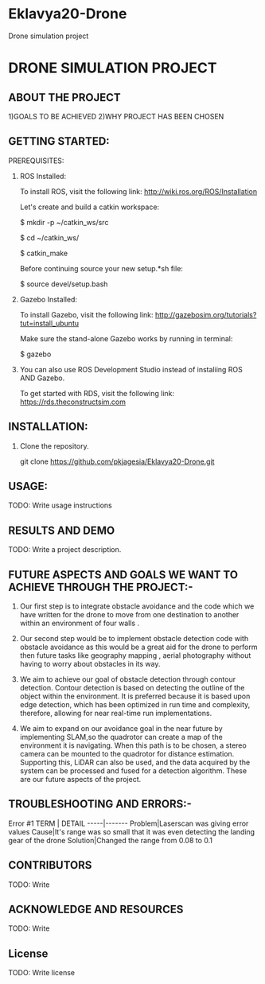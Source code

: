 # Eklavya20-Drone
Drone simulation project
# DRONE SIMULATION PROJECT
##  ABOUT THE PROJECT
   1)GOALS TO BE ACHIEVED
   2)WHY PROJECT HAS BEEN CHOSEN
 ##  GETTING STARTED:
 
 PREREQUISITES:
 
 1. ROS Installed:
 
    To install ROS, visit the following link: http://wiki.ros.org/ROS/Installation 
  
    Let's create and build a catkin workspace:
 
    $ mkdir -p ~/catkin_ws/src
    
    $ cd ~/catkin_ws/
    
    $ catkin_make 
 
    Before continuing source your new setup.*sh file:
 
    $ source devel/setup.bash
 
 2. Gazebo Installed:
 
    To install Gazebo, visit the following link: http://gazebosim.org/tutorials?tut=install_ubuntu 
 
    Make sure the stand-alone Gazebo works by running in terminal:
 
    $ gazebo
    
 3. You can also use ROS Development Studio instead of instaliing ROS AND Gazebo.
 
    To get started with RDS, visit the following link: https://rds.theconstructsim.com 
 
## INSTALLATION:
 
 1. Clone the repository.

    git clone https://github.com/pkjagesia/Eklavya20-Drone.git 

## USAGE:
TODO: Write usage instructions
##   RESULTS AND DEMO
TODO: Write a project description.
## FUTURE ASPECTS AND GOALS WE WANT TO ACHIEVE THROUGH THE PROJECT:-
1. Our first step is to integrate obstacle avoidance and the code which we have written 
for the drone to move from one destination to another within an environment of four walls .

 2. Our second step would be to implement obstacle detection code with obstacle avoidance as 
this would be a great aid for the drone to perform then future tasks like geography mapping  ,
aerial photography without having to worry about obstacles in its way.

3. We aim to achieve our goal of obstacle detection through contour detection.
Contour detection is based on detecting the outline of the object within the environment. It is preferred because it is based upon edge detection, which has been optimized in run time and complexity, therefore, allowing for near real-time run implementations.

4. We aim to expand on our avoidance goal in the near future by implementing SLAM,so the quadrotor can create a map of the environment it is navigating. When this path is to be chosen, a stereo camera can be mounted to the quadrotor for distance estimation. Supporting this, LiDAR can also be used, and the data acquired by the system can be processed and fused for a detection algorithm.
These are our future aspects of the project.

## TROUBLESHOOTING AND ERRORS:-
Error #1
TERM | DETAIL
-----|-------
Problem|Laserscan was giving error values
Cause|It's range was so small that it was even detecting the landing gear of the drone
Solution|Changed the range from 0.08 to 0.1
## CONTRIBUTORS
TODO: Write
## ACKNOWLEDGE AND RESOURCES
TODO: Write 
## License
TODO: Write license
